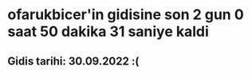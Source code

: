 # ofarukbicer'in gidisine son 2 gun 0 saat 50 dakika 31 saniye kaldi

## Gidis tarihi: 30.09.2022 :(